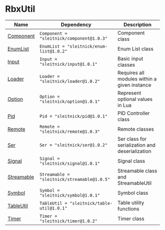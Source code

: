 # RbxUtil

| Name | Dependency | Description |
| -- | -- | -- |
| [Component](https://sleitnick.github.io/RbxUtil/api/Component) | `Component = "sleitnick/component@1.0.3"` | Component class |
| [EnumList](https://sleitnick.github.io/RbxUtil/api/EnumList) | `EnumList = "sleitnick/enum-list@1.0.2"` | Enum List class |
| [Input](https://sleitnick.github.io/RbxUtil/api/Input) | `Input = "sleitnick/input@1.0.1"` | Basic input classes |
| [Loader](https://sleitnick.github.io/RbxUtil/api/Loader) | `Loader = "sleitnick/loader@1.0.2"` | Requires all modules within a given instance |
| [Option](https://sleitnick.github.io/RbxUtil/api/Option) | `Option = "sleitnick/option@1.0.1"` | Represent optional values in Lua |
| [Pid](https://sleitnick.github.io/RbxUtil/api/Pid) | `Pid = "sleitnick/pid@1.0.1"` | PID Controller class |
| [Remote](https://sleitnick.github.io/RbxUtil/api/Remote) | `Remote = "sleitnick/remote@1.0.3"` | Remote classes |
| [Ser](https://sleitnick.github.io/RbxUtil/api/Ser) | `Ser = "sleitnick/ser@1.0.2"` | Ser class for serialization and deserialization |
| [Signal](https://sleitnick.github.io/RbxUtil/api/Signal) | `Signal = "sleitnick/signal@1.0.1"` | Signal class |
| [Streamable](https://sleitnick.github.io/RbxUtil/api/Streamable) | `Streamable = "sleitnick/streamable@1.0.5"` | Streamable class and StreamableUtil |
| [Symbol](https://sleitnick.github.io/RbxUtil/api/Symbol) | `Symbol = "sleitnick/symbol@1.0.1"` | Symbol class |
| [TableUtil](https://sleitnick.github.io/RbxUtil/api/TableUtil) | `TableUtil = "sleitnick/table-util@1.0.1"` | Table utility functions |
| [Timer](https://sleitnick.github.io/RbxUtil/api/Timer) | `Timer = "sleitnick/timer@1.0.2"` | Timer class |